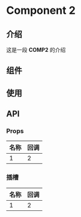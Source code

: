 # Component 2

## 介绍

这是一段 **COMP2** 的介绍

## 组件

<Comp2/>

## 使用

## API

### Props

| 名称 | 回调 |
| ---- | ---- |
| 1    | 2    |

### 插槽

| 名称 | 回调 |
| ---- | ---- |
| 1    | 2    |
